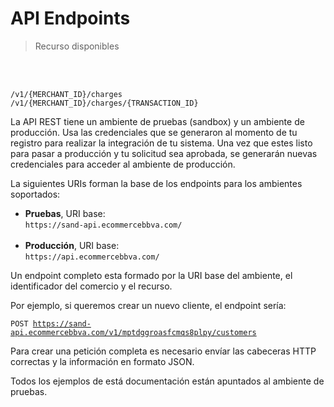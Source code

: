 # API Endpoints

> Recurso disponibles

<br/>
<br/>

```
/v1/{MERCHANT_ID}/charges
/v1/{MERCHANT_ID}/charges/{TRANSACTION_ID}
```



La API REST tiene un ambiente de pruebas (sandbox) y un ambiente de producción. Usa las credenciales que se generaron al momento de tu registro para realizar la integración de tu sistema. Una vez que estes listo para pasar a producción y tu solicitud sea aprobada, se generarán nuevas credenciales para acceder al ambiente de producción.

La siguientes URIs forman la base de los endpoints para los ambientes soportados:

* **Pruebas**, URI base: <br/> `https://sand-api.ecommercebbva.com/`<br/><br/>
* **Producción**, URI base: <br/>`https://api.ecommercebbva.com/`<br/>

Un endpoint completo esta formado por la URI base del ambiente, el identificador del comercio y el recurso.

Por ejemplo, si queremos crear un nuevo cliente, el endpoint sería:

<code>POST https://sand-api.ecommercebbva.com/v1/mptdggroasfcmqs8plpy/customers</code>

Para crear una petición completa es necesario envíar las cabeceras HTTP correctas y la información en formato JSON.

<aside class="notice">
Todos los ejemplos de está documentación están apuntados al ambiente de pruebas.
</aside>
